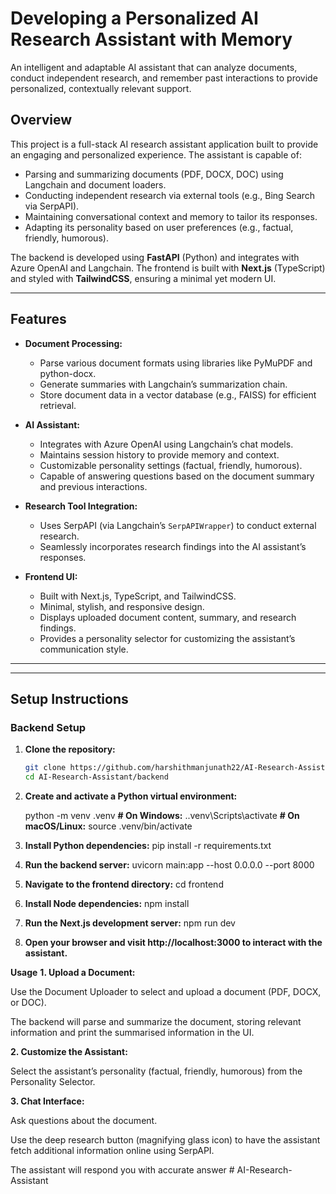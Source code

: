 # Developing a Personalized AI Research Assistant with Memory

An intelligent and adaptable AI assistant that can analyze documents, conduct independent research, and remember past interactions to provide personalized, contextually relevant support.

## Overview

This project is a full-stack AI research assistant application built to provide an engaging and personalized experience. The assistant is capable of:

- Parsing and summarizing documents (PDF, DOCX, DOC) using Langchain and document loaders.
- Conducting independent research via external tools (e.g., Bing Search via SerpAPI).
- Maintaining conversational context and memory to tailor its responses.
- Adapting its personality based on user preferences (e.g., factual, friendly, humorous).

The backend is developed using **FastAPI** (Python) and integrates with Azure OpenAI and Langchain. The frontend is built with **Next.js** (TypeScript) and styled with **TailwindCSS**, ensuring a minimal yet modern UI.

---

## Features

- **Document Processing:**
  - Parse various document formats using libraries like PyMuPDF and python-docx.
  - Generate summaries with Langchain’s summarization chain.
  - Store document data in a vector database (e.g., FAISS) for efficient retrieval.

- **AI Assistant:**
  - Integrates with Azure OpenAI using Langchain’s chat models.
  - Maintains session history to provide memory and context.
  - Customizable personality settings (factual, friendly, humorous).
  - Capable of answering questions based on the document summary and previous interactions.
  
- **Research Tool Integration:**
  - Uses SerpAPI (via Langchain’s `SerpAPIWrapper`) to conduct external research.
  - Seamlessly incorporates research findings into the AI assistant’s responses.

- **Frontend UI:**
  - Built with Next.js, TypeScript, and TailwindCSS.
  - Minimal, stylish, and responsive design.
  - Displays uploaded document content, summary, and research findings.
  - Provides a personality selector for customizing the assistant’s communication style.

---


---

## Setup Instructions

### Backend Setup

1. **Clone the repository:**

   ```bash
   git clone https://github.com/harshithmanjunath22/AI-Research-Assistant.git
   cd AI-Research-Assistant/backend

2. **Create and activate a Python virtual environment:**

    python -m venv .venv
    **# On Windows:**
    .\.venv\Scripts\activate
    **# On macOS/Linux:**
    source .venv/bin/activate

3. **Install Python dependencies:**
   pip install -r requirements.txt

4. **Run the backend server:**
   uvicorn main:app --host 0.0.0.0 --port 8000

5. **Navigate to the frontend directory:**
    cd frontend

6. **Install Node dependencies:**
   npm install

7. **Run the Next.js development server:**
    npm run dev

8. **Open your browser and visit http://localhost:3000 to interact with the assistant.**

**Usage**
**1. Upload a Document:**

Use the Document Uploader to select and upload a document (PDF, DOCX, or DOC).

The backend will parse and summarize the document, storing relevant information and print the summarised information in the UI.

**2. Customize the Assistant:**

Select the assistant’s personality (factual, friendly, humorous) from the Personality Selector.

**3. Chat Interface:**

Ask questions about the document.

Use the deep research button (magnifying glass icon) to have the assistant fetch additional information online using SerpAPI.

The assistant will respond you with accurate answer
#   A I - R e s e a r c h - A s s i s t a n t  
 
